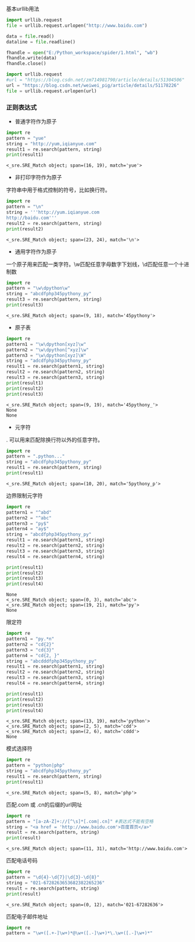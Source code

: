 
基本urllib用法


```python
import urllib.request
file = urllib.request.urlopen("http://www.baidu.com")

data = file.read()
dataline = file.readline()

fhandle = open("E:/Python_workspace/spider/1.html", "wb")
fhandle.write(data)
fhandle.close()
```


```python
import urllib.request
#url = "https://blog.csdn.net/zm714981790/article/details/51304506"
url = "https://blog.csdn.net/weiwei_pig/article/details/51178226"
file = urllib.request.urlopen(url)
```

### 正则表达式
- 普通字符作为原子


```python
import re
pattern = "yue"
string = "http://yum,iqianyue.com"
result1 = re.search(pattern, string)
print(result1)
```

    <_sre.SRE_Match object; span=(16, 19), match='yue'>
    

- 非打印字符作为原子

字符串中用于格式控制的符号，比如换行符。


```python
import re
pattern = "\n"
string = '''http://yum.iqianyue.com
http://baidu.com'''
result2 = re.search(pattern, string)
print(result2)
```

    <_sre.SRE_Match object; span=(23, 24), match='\n'>
    

- 通用字符作为原子

一个原子用来匹配一类字符。\w匹配任意字母数字下划线，\d匹配任意一个十进制数


```python
import re
pattern = "\w\dpython\w"
string = "abcdfphp345pythony_py"
result3 = re.search(pattern, string)
print(result3)
```

    <_sre.SRE_Match object; span=(9, 18), match='45pythony'>
    

- 原子表


```python
import re
pattern1 = "\w\dpython[xyz]\w"
pattern2 = "\w\dpython[^xyz]\w"
pattern3 = "\w\dpython[xyz]\W"
string = "adcdfphp345pythony_py"
result1 = re.search(pattern1, string)
result2 = re.search(pattern2, string)
result3 = re.search(pattern3, string)
print(result1)
print(result2)
print(result3)
```

    <_sre.SRE_Match object; span=(9, 19), match='45pythony_'>
    None
    None
    

- 元字符

. 可以用来匹配除换行符以外的任意字符。


```python
import re
pattern = ".python..."
string = "abcdfphp345pythony_py"
result1 = re.search(pattern, string)
print(result1)
```

    <_sre.SRE_Match object; span=(10, 20), match='5pythony_p'>
    

边界限制元字符


```python
import re
pattern1 = "^abd"
pattern2 = "^abc"
pattern3 = "py$"
pattern4 = "ay$"
string = "abcdfphp345pythony_py"
result1 = re.search(pattern1, string)
result2 = re.search(pattern2, string)
result3 = re.search(pattern3, string)
result4 = re.search(pattern4, string)

print(result1)
print(result2)
print(result3)
print(result4)
```

    None
    <_sre.SRE_Match object; span=(0, 3), match='abc'>
    <_sre.SRE_Match object; span=(19, 21), match='py'>
    None
    

限定符


```python
import re
pattern1 = "py.*n"
pattern2 = "cd{2}"
pattern3 = "cd{3}"
pattern4 = "cd{2, }"
string = "abcdddfphp345pythony_py"
result1 = re.search(pattern1, string)
result2 = re.search(pattern2, string)
result3 = re.search(pattern3, string)
result4 = re.search(pattern4, string)

print(result1)
print(result2)
print(result3)
print(result4)
```

    <_sre.SRE_Match object; span=(13, 19), match='python'>
    <_sre.SRE_Match object; span=(2, 5), match='cdd'>
    <_sre.SRE_Match object; span=(2, 6), match='cddd'>
    None
    

模式选择符


```python
import re
pattern = "python|php"
string = "abcdfphp345pythony_py"
result1 = re.search(pattern, string)
print(result1)
```

    <_sre.SRE_Match object; span=(5, 8), match='php'>
    

匹配.com 或 .cn的后缀的url网址


```python
import re
pattern = "[a-zA-Z]+://[^\s]*[.com|.cn]" #表达式不能有空格
string = "<a href = 'http://www.baidu.com'>百度首页</a>"
result = re.search(pattern, string)
print(result)
```

    <_sre.SRE_Match object; span=(11, 31), match='http://www.baidu.com'>
    

匹配电话号码


```python
import re
pattern = "\d{4}-\d{7}|\d{3}-\d{8}"
string = "021-6728263653682382265236"
result = re.search(pattern, string)
print(result)
```

    <_sre.SRE_Match object; span=(0, 12), match='021-67282636'>
    

匹配电子邮件地址


```python
import re
pattern = "\w+([.+-]\w+)*@\w+([.-]\w+)*\.\w+([.-]\w+)*"
```
